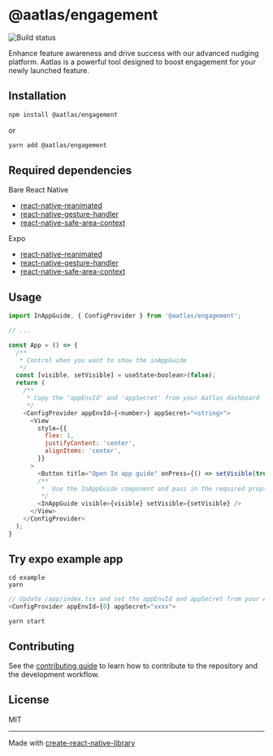 # @aatlas/engagement

![Build status](https://github.com/aatlas-io/aatlas-engagement/actions/workflows/ci.yml/badge.svg)

Enhance feature awareness and drive success with our advanced nudging platform. Aatlas is a powerful tool designed to boost engagement for your newly launched feature.

## Installation

```sh
npm install @aatlas/engagement
```

or

```sh
yarn add @aatlas/engagement
```

## Required dependencies

Bare React Native

- [react-native-reanimated](https://github.com/software-mansion/react-native-reanimated)
- [react-native-gesture-handler](https://github.com/software-mansion/react-native-gesture-handler)
- [react-native-safe-area-context](https://github.com/th3rdwave/react-native-safe-area-context)

Expo

- [react-native-reanimated](https://docs.expo.dev/versions/latest/sdk/reanimated/)
- [react-native-gesture-handler](https://docs.expo.dev/versions/latest/sdk/gesture-handler/)
- [react-native-safe-area-context](https://docs.expo.dev/versions/latest/sdk/safe-area-context/)

## Usage

```js
import InAppGuide, { ConfigProvider } from '@aatlas/engagement';

// ...

const App = () => {
  /**
   * Control when you want to show the inAppGuide
   */
  const [visible, setVisible] = useState<boolean>(false);
  return (
    /**
     * Copy the 'appEnvId' and 'appSecret' from your Aatlas dashboard
     */
    <ConfigProvider appEnvId={<number>} appSecret="<string>">
      <View
        style={{
          flex: 1,
          justifyContent: 'center',
          alignItems: 'center',
        }}
      >
        <Button title="Open In app guide" onPress={() => setVisible(true)} />
        /**
         *  Use the InAppGuide component and pass in the required props
         */
        <InAppGuide visible={visible} setVisible={setVisible} />
      </View>
    </ConfigProvider>
  );
}
```

## Try expo example app

```
cd example
yarn
```

```js
// Update /app/index.tsx and set the appEnvId and appSecret from your Aatlas dashboard
<ConfigProvider appEnvId={0} appSecret="xxxx">
```

```
yarn start
```

## Contributing

See the [contributing guide](CONTRIBUTING.md) to learn how to contribute to the repository and the development workflow.

## License

MIT

---

Made with [create-react-native-library](https://github.com/callstack/react-native-builder-bob)
